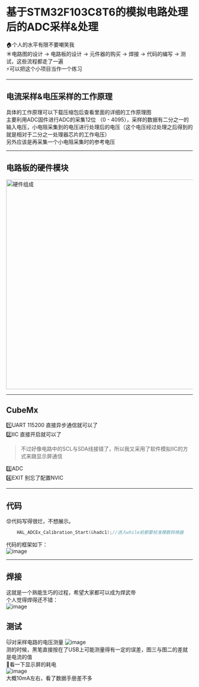 # 基于STM32F103C8T6的模拟电路处理后的ADC采样&处理  
🏠个人的水平有限不要嘲笑我  
☀️电路图的设计 -> 电路板的设计 -> 元件器的购买 -> 焊接 -> 代码的编写 -> 测试，这些流程都走了一遍  
⚡可以把这个小项目当作一个练习
***
## 电流采样&电压采样的工作原理  
具体的工作原理可以下载压缩包后查看里面的详细的工作原理图  
主要利用ADC固件进行ADC的采集12位
（0 - 4095），采样的数据有二分之一的输入电压，小电阻采集到的电压进行处理后的电压（这个电压经过处理之后得到的就是相对于二分之一处理器芯片的工作电压）  
另外应该是再采集一个小电阻采集时的参考电压  
***
## 电路板的硬件模块  
<img width="565" alt="硬件组成" src="https://github.com/user-attachments/assets/3a0a7146-c043-414f-b359-95b208a41e95" />    

***  

## CubeMx  
1️⃣UART 115200 直接异步通信就可以了  
2️⃣IIC  直接开启就可以了
> 不过好像电路中的SCL与SDA线接错了，所以我又采用了软件模拟IIC的方式来跟显示屏通信

3️⃣ADC  
4️⃣EXIT  别忘了配置NVIC    
***

## 代码
😟代码写得很烂，不想展示。
```c
	HAL_ADCEx_Calibration_Start(&hadc1);//进入while前都要校准模数转换器
```

代码的框架如下：  
![image](https://github.com/user-attachments/assets/503992b9-2908-4373-bbf4-ef852638682f)  
***  

## 焊接
这就是一个熟能生巧的过程，希望大家都可以成为焊武帝  
个人觉得焊得还不错：  
![image](https://github.com/user-attachments/assets/6d02b238-1ff2-44dd-af27-ac60194a745f)  

## 测试
🐱对采样电路的电压测量
![image](https://github.com/user-attachments/assets/5a99a610-fb02-4b72-9f90-46f9af5613e2)  
测的时候，黑笔直接按在了USB上可能测量得有一定的误差，图三与图二的差就是电流的值  
🐶看一下显示屏的耗电  
![image](https://github.com/user-attachments/assets/ecd15b1d-ea02-42cf-b9c5-575dd3bbfa99)  
大概10mA左右，看了数据手册差不多





